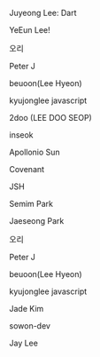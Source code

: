 Juyeong Lee: Dart

YeEun Lee!

오리

Peter J

beuoon(Lee Hyeon)

kyujonglee javascript

2doo (LEE DOO SEOP)

inseok

Apollonio Sun

Covenant

JSH

Semim Park

Jaeseong Park

오리

Peter J

beuoon(Lee Hyeon)

kyujonglee javascript

Jade Kim

sowon-dev

Jay Lee

